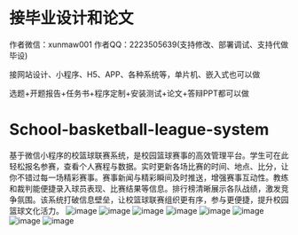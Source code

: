 # 接毕业设计和论文
作者微信：xunmaw001  作者QQ：2223505639(支持修改、部署调试、支持代做毕设)

接网站设计、小程序、H5、APP、各种系统等，单片机、嵌入式也可以做

选题+开题报告+任务书+程序定制+安装测试+论文+答辩PPT都可以做
# School-basketball-league-system
基于微信小程序的校篮球联赛系统，是校园篮球赛事的高效管理平台。学生可在此轻松报名参赛，查看个人赛程与数据。实时更新各场比赛的时间、地点、比分，让你不错过每一场精彩赛事。赛事新闻与精彩瞬间及时推送，增强赛事互动性。教练和裁判能便捷录入球员表现、比赛结果等信息。排行榜清晰展示各队战绩，激发竞争氛围。该系统打破信息壁垒，让校篮球联赛组织更有序，参与更便捷，提升校园篮球文化活力。 
![image](https://github.com/user-attachments/assets/325b2f75-1257-472e-82ed-6371d917e3b5)
![image](https://github.com/user-attachments/assets/36536731-0250-4be7-b181-34765fcebf9d)
![image](https://github.com/user-attachments/assets/f6e2c4e9-9caa-4d2c-9335-e17bf91c5a23)
![image](https://github.com/user-attachments/assets/3d7044e1-659b-4063-9ab0-2e8f1e7f6f9f)
![image](https://github.com/user-attachments/assets/0b559dc4-d28d-482e-b5bc-c05c0ed857ba)
![image](https://github.com/user-attachments/assets/35721ab0-5e00-42bc-bc57-6d1c761363bf)
![image](https://github.com/user-attachments/assets/38c57b97-86d5-412f-8e0f-57f274452398)
![image](https://github.com/user-attachments/assets/a4d81e5a-3c7b-48db-8e0e-1654f282a99e)
